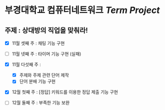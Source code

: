 # 부경대학교 컴퓨터네트워크 ***Term Project***

## 주제 : 상대방의 직업을 맞춰라!

- [x] 11월 셋째 주 : 채팅 기능 구현
- [ ] 11월 넷째 주 : 타이머 기능 구현 (실패)

- [x] 11월 다섯째 주 : 
  - [x] 주제와 주제 관련 단어 제작
  - [x] 단어 분배 기능 구현

- [x] 12월 첫째 주 : [정답] 키워드를 이용한 정답 제출 기능 구현

- [ ] 12월 둘째 주 : 부족한 기능 보완